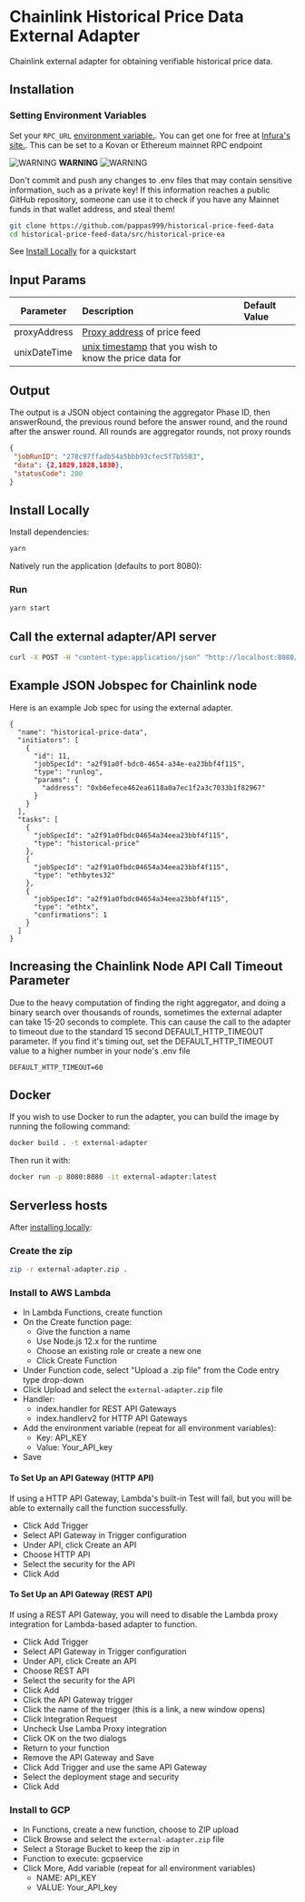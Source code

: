 # Chainlink Historical Price Data External Adapter

Chainlink external adapter for obtaining verifiable historical price data.

## Installation

### Setting Environment Variables

Set your `RPC_URL` [environment variable.](https://www.twilio.com/blog/2017/01/how-to-set-environment-variables.html). You can get one for free at [Infura's site.](https://infura.io/). This can be set to a Kovan or Ethereum mainnet RPC endpoint

![WARNING](https://via.placeholder.com/15/f03c15/000000?text=+) **WARNING** ![WARNING](https://via.placeholder.com/15/f03c15/000000?text=+)

Don't commit and push any changes to .env files that may contain sensitive information, such as a private key! If this information reaches a public GitHub repository, someone can use it to check if you have any Mainnet funds in that wallet address, and steal them!

```bash
git clone https://github.com/pappas999/historical-price-feed-data
cd historical-price-feed-data/src/historical-price-ea
```

See [Install Locally](#install-locally) for a quickstart

## Input Params

| Parameter    | Description                                                                                | Default Value |
| ------------ | :----------------------------------------------------------------------------------------- | :------------ |
| proxyAddress | [Proxy address](https://docs.chain.link/docs/ethereum-addresses/) of price feed            |               |
| unixDateTime | [unix timestamp](https://www.epochconverter.com/) that you wish to know the price data for |               |

## Output

The output is a JSON object containing the aggregator Phase ID, then answerRound, the previous round before the answer round, and the round after the answer round.
All rounds are aggregator rounds, not proxy rounds

```json
{
 "jobRunID": "278c97ffadb54a5bbb93cfec5f7b5503",
 "data": {2,1829,1828,1830},
 "statusCode": 200
}
```

## Install Locally

Install dependencies:

```bash
yarn
```

Natively run the application (defaults to port 8080):

### Run

```bash
yarn start
```

## Call the external adapter/API server

```bash
curl -X POST -H "content-type:application/json" "http://localhost:8080/" --data '{ "id": 0, "data": {  "proxyAddress": "0x9326BFA02ADD2366b30bacB125260Af641031331", "unixDateTime": 1609465692 } }'
```

## Example JSON Jobspec for Chainlink node

Here is an example Job spec for using the external adapter.

```
{
  "name": "historical-price-data",
  "initiators": [
    {
      "id": 11,
      "jobSpecId": "a2f91a0f-bdc0-4654-a34e-ea23bbf4f115",
      "type": "runlog",
      "params": {
        "address": "0xb6efece462ea6118a0a7ec1f2a3c7033b1f82967"
      }
    }
  ],
  "tasks": [
    {
      "jobSpecId": "a2f91a0fbdc04654a34eea23bbf4f115",
      "type": "historical-price"
    },
    {
      "jobSpecId": "a2f91a0fbdc04654a34eea23bbf4f115",
      "type": "ethbytes32"
    },
    {
      "jobSpecId": "a2f91a0fbdc04654a34eea23bbf4f115",
      "type": "ethtx",
      "confirmations": 1
    }
  ]
}
```

## Increasing the Chainlink Node API Call Timeout Parameter

Due to the heavy computation of finding the right aggregator, and doing a binary search over thousands of rounds, sometimes the external adapter can take 15-20 seconds to complete. This can cause the call to the adapter to timeout due to the standard 15 second DEFAULT_HTTP_TIMEOUT parameter. If you find it's timing out, set the DEFAULT_HTTP_TIMEOUT value to a higher number in your node's .env file

```
DEFAULT_HTTP_TIMEOUT=60
```

## Docker

If you wish to use Docker to run the adapter, you can build the image by running the following command:

```bash
docker build . -t external-adapter
```

Then run it with:

```bash
docker run -p 8080:8080 -it external-adapter:latest
```

## Serverless hosts

After [installing locally](#install-locally):

### Create the zip

```bash
zip -r external-adapter.zip .
```

### Install to AWS Lambda

- In Lambda Functions, create function
- On the Create function page:
  - Give the function a name
  - Use Node.js 12.x for the runtime
  - Choose an existing role or create a new one
  - Click Create Function
- Under Function code, select "Upload a .zip file" from the Code entry type drop-down
- Click Upload and select the `external-adapter.zip` file
- Handler:
  - index.handler for REST API Gateways
  - index.handlerv2 for HTTP API Gateways
- Add the environment variable (repeat for all environment variables):
  - Key: API_KEY
  - Value: Your_API_key
- Save

#### To Set Up an API Gateway (HTTP API)

If using a HTTP API Gateway, Lambda's built-in Test will fail, but you will be able to externally call the function successfully.

- Click Add Trigger
- Select API Gateway in Trigger configuration
- Under API, click Create an API
- Choose HTTP API
- Select the security for the API
- Click Add

#### To Set Up an API Gateway (REST API)

If using a REST API Gateway, you will need to disable the Lambda proxy integration for Lambda-based adapter to function.

- Click Add Trigger
- Select API Gateway in Trigger configuration
- Under API, click Create an API
- Choose REST API
- Select the security for the API
- Click Add
- Click the API Gateway trigger
- Click the name of the trigger (this is a link, a new window opens)
- Click Integration Request
- Uncheck Use Lamba Proxy integration
- Click OK on the two dialogs
- Return to your function
- Remove the API Gateway and Save
- Click Add Trigger and use the same API Gateway
- Select the deployment stage and security
- Click Add

### Install to GCP

- In Functions, create a new function, choose to ZIP upload
- Click Browse and select the `external-adapter.zip` file
- Select a Storage Bucket to keep the zip in
- Function to execute: gcpservice
- Click More, Add variable (repeat for all environment variables)
  - NAME: API_KEY
  - VALUE: Your_API_key
